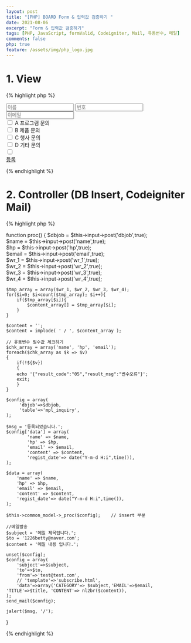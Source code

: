 ```yaml
---
layout: post
title: "[PHP] BOARD Form & 입력값 검증하기 "
date: 2021-08-06
excerpt: "Form & 입력값 검증하기"
tags: [PHP, JavaScript, formValid, Codeigniter, Mail, 유동변수, 메일]
comments: false
php: true
feature: /assets/img/php_logo.jpg
---
```



# 1. View
{% highlight php %}
<div class="boardForm">
	<form name="frm" method="post" action="/front/proc">
	<input type="hidden" name="dbjob" value="i" />
		<div class="inputbox">
			<input type="text" id="name" name="name" placeholder="이름" /> 
			<input type="text" id="hp" name="hp"  maxlength="11" placeholder="번호" required="">
			<!--<input type="tel" id="hp" name="hp"  placeholder="번호" maxlength="11" /> 번호만 입력가능--> 
			<input type="text"  id="email" name="email" placeholder="이메일"/>
			<div class="checkbox-custom checkbox-default">
				<input type="checkbox" id="chk_content" name="wr_1" value="A 프로그램 문의">
				<label for="chk1">A 프로그램 문의</label>
			</div>
			<div class="checkbox-custom checkbox-default">
				<input type="checkbox" id="chk_content" name="wr_2" value="B 제품 문의">
				<label for="chk2">B 제품 문의</label>
			</div>
			<div class="checkbox-custom checkbox-default">
				<input type="checkbox" id="chk_content" name="wr_3" value="C 행사 문의">
				<label for="chk3">C 행사 문의</label>
			</div>
			<div class="checkbox-custom checkbox-default">
				<input type="checkbox" id="chk_content" name="wr_4" value="D 기타 문의">
				<label for="chk4">D 기타 문의</label>
			</div>
			<input type="checkbox" name="agree"  id="agree" placeholder="개인정보수집 및 이용안내"/>
		</div>
		<a href="javascript:frmValid();" class="submit">등록</a>
	</form>
</div>
 
<script>
function frmValid(){
	var chk_length = $("input:checkbox[id=chk_content]:checked").length;
	var regExpEmail = /^[0-9a-zA-Z]([-_\.]?[0-9a-zA-Z])*@[0-9a-zA-Z]([-_\.]?[0-9a-zA-Z])*\.[a-zA-Z]{2,3}$/i; //이메일
	var regExpHP = /^\d{3}\d{3,4}\d{4}$/; //핸드폰 
	var isnum = /^\d+$/.test(document.frm.hp.value);

	with(document.frm){
		if(!name.value){
			alert("이름을 입력해주세요");
			name.focus();
			return false;
		}

		if(!isnum){
			alert("연락처는 숫자만 입력 가능합니다.");
			return false;
		}

		if(!regExpHP.test(hp.value)){
			alert("연락처를 정확히 입력해주세요");
			hp.focus();
			return false;
		}

		if(!email.value){
			alert("이메일을 입력해주세요");
			email.focus();
			return false;
		}

		if(!regExpEmail.test(email.value)){
			alert("이메일 형식에 맞게 입력해주세요.");
			email.focus();
			return false;
		}

		if(chk_length < 1 ){
			alert("문의 내용은 적어도 하나는 선택해주세요.");
			wr_1.focus();
			return false;
		}

		if(!$("#agree").prop("checked")){
			alert("개인정보수집 및 이용안내에 동의 하셔야 합니다.");
			return false;
		}
		submit();
	}  
}
</script>

{% endhighlight %}

# 2. Controller (DB Insert, Codeigniter Mail)
{% highlight php %}

function proc()
{
	$dbjob = $this->input->post('dbjob',true);	
	$name = $this->input->post('name',true);	
	$hp = $this->input->post('hp',true);	
	$email = $this->input->post('email',true);	 
	$wr_1 = $this->input->post('wr_1',true);	 
	$wr_2 = $this->input->post('wr_2',true);	 
	$wr_3 = $this->input->post('wr_3',true);	 
	$wr_4 = $this->input->post('wr_4',true);	 
    
	$tmp_array = array($wr_1, $wr_2, $wr_3, $wr_4);
	for($i=0; $i<count($tmp_array); $i++){
		if($tmp_array[$i]){
			$content_array[] = $tmp_array[$i]; 
		}
	}

	$content = '';                             
	$content = implode( ' / ', $content_array );

	// 유동변수 필수값 체크하기                          
	$chk_array = array('name', 'hp', 'email');
	foreach($chk_array as $k => $v)
	{  
		if(!${$v})
		{
		echo '{"result_code":"05","result_msg":"변수오류"}';
		exit;
		} 
	}
                      
	$config = array(
	     'dbjob'=>$dbjob,
	     'table'=>'mpl_inquiry',
	);

	$msg = '등록되었습니다.'; 
	$config['data'] = array(
		    'name' => $name, 
	        'hp' => $hp,
		    'email' => $email,
		    'content' => $content,
		    'regist_date'=> date("Y-m-d H:i",time()),
	);
 
	$data = array(
		'name' => $name, 
		'hp' => $hp,
		'email' => $email,
		'content' => $content,
		'regist_date'=> date("Y-m-d H:i",time()),
	); 

	$this->common_model->_proc($config);    // insert 부분 

	//메일발송 
	$subject = '메일 제목입니다.';  
	$to = '1226betty@naver.com'; 
	$content = '메일 내용 입니다.';

	unset($config);
	$config = array(
		'subject'=>$subject,
		'to'=>$to,
		'from'=>'test@test.com',
		// 'template'=>'subscribe.html',
		'data'=>array('CATEGORY'=> $subject,'EMAIL'=>$email, 'TITLE'=>$title, 'CONTENT'=> nl2br($content)), 
	);
	send_mail($config);
	  
	jalert($msg, '/'); 
}

{% endhighlight %}
